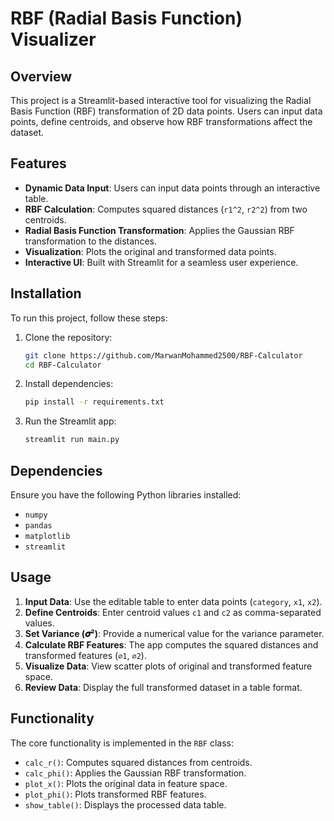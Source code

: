 # RBF (Radial Basis Function) Visualizer

## Overview

This project is a Streamlit-based interactive tool for visualizing the Radial Basis Function (RBF) transformation of 2D data points. Users can input data points, define centroids, and observe how RBF transformations affect the dataset.

## Features

- **Dynamic Data Input**: Users can input data points through an interactive table.
- **RBF Calculation**: Computes squared distances (`r1^2`, `r2^2`) from two centroids.
- **Radial Basis Function Transformation**: Applies the Gaussian RBF transformation to the distances.
- **Visualization**: Plots the original and transformed data points.
- **Interactive UI**: Built with Streamlit for a seamless user experience.

## Installation

To run this project, follow these steps:

1. Clone the repository:
   ```bash
   git clone https://github.com/MarwanMohammed2500/RBF-Calculator
   cd RBF-Calculator
   ```
2. Install dependencies:
   ```bash
   pip install -r requirements.txt
   ```
3. Run the Streamlit app:
   ```bash
   streamlit run main.py
   ```

## Dependencies

Ensure you have the following Python libraries installed:

- `numpy`
- `pandas`
- `matplotlib`
- `streamlit`

## Usage

1. **Input Data**: Use the editable table to enter data points (`category`, `x1`, `x2`).
2. **Define Centroids**: Enter centroid values `c1` and `c2` as comma-separated values.
3. **Set Variance (𝝈²)**: Provide a numerical value for the variance parameter.
4. **Calculate RBF Features**: The app computes the squared distances and transformed features (`∅1`, `∅2`).
5. **Visualize Data**: View scatter plots of original and transformed feature space.
6. **Review Data**: Display the full transformed dataset in a table format.

## Functionality

The core functionality is implemented in the `RBF` class:

- `calc_r()`: Computes squared distances from centroids.
- `calc_phi()`: Applies the Gaussian RBF transformation.
- `plot_x()`: Plots the original data in feature space.
- `plot_phi()`: Plots transformed RBF features.
- `show_table()`: Displays the processed data table.
